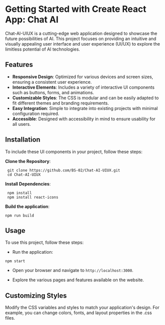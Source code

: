 # Getting Started with Create React App: Chat AI

Chat-AI-UIUX is a cutting-edge web application designed to showcase the future possibilities of AI. This project focuses on providing an intuitive and visually appealing user interface and user experience (UI/UX) to explore the limitless potential of AI technologies.

## Features
- **Responsive Design**: Optimized for various devices and screen sizes, ensuring a consistent user experience.
- **Interactive Elements**: Includes a variety of interactive UI components such as buttons, forms, and animations.
- **Customizable Styles**: The CSS is modular and can be easily adapted to fit different themes and branding requirements.
- **Easy Integration**: Simple to integrate into existing projects with minimal configuration required.
- **Accessible**: Designed with accessibility in mind to ensure usability for all users.

## Installation
To include these UI components in your project, follow these steps:

**Clone the Repository**:
```
 git clone https://github.com/BS-02/Chat-AI-UIUX.git
 cd Chat-AI-UIUX
```
  
**Install Dependencies**:
```
 npm install 
 npm install react-icons
```

**Build the application**:
```
npm run build
```

## Usage
To use this project, follow these steps:

- Run the application:
```
npm start
```
- Open your browser and navigate to `http://localhost:3000`.

- Explore the various pages and features available on the website.

## Customizing Styles
Modify the CSS variables and styles to match your application's design. For example, you can change colors, fonts, and layout properties in the .css files.
